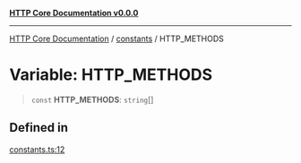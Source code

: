 [**HTTP Core Documentation v0.0.0**](../../README.md)

***

[HTTP Core Documentation](../../modules.md) / [constants](../README.md) / HTTP\_METHODS

# Variable: HTTP\_METHODS

> `const` **HTTP\_METHODS**: `string`[]

## Defined in

[constants.ts:12](https://github.com/stonemjs/http-core/blob/89981cacc9858cf786fba9df03b328b6b56a5b75/src/constants.ts#L12)
